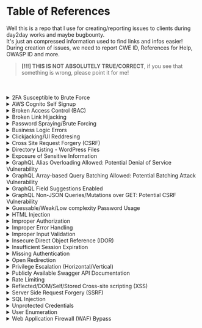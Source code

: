 # Table of References

Well this is a repo that I use for creating/reporting issues to clients during day2day works and maybe bugbounty.<br>
It's just an compressed information used to find links and infos easier!<br>
During creation of issues, we need to report CWE ID, References for Help, OWASP ID and more.<br>
> __[!!!] THIS IS NOT ABSOLUTELY TRUE/CORRECT__, if you see that something is wrong, please point it for me!
<br>
<br>
<!-- We start the references here, divided by issue types -->

<details>
  <summary>2FA Susceptible to Brute Force</summary>
  
    - Common Weakness Enumeration:
    CWE-307: Improper Restriction of Excessive Authentication Attempts

    - References:
    https://www.infosecinstitute.com/resources/hacking/ethical-hacking-top-6-techniques-for-attacking-two-factor-authentication
    https://owasp.org/www-community/controls/Blocking_Brute_Force_Attacks

    - OWASP Web Top 10:
    A05:Security Misconfiguration

    - OWASP API Top 10 (2023):
    API8:Security Misconfiguration
        
</details>

<details>
  <summary>AWS Cognito Self Signup</summary>
  
    - Common Weakness Enumeration:
    CWE-285: Improper Authorization

    - References:
    https://shellmates.medium.com/amazon-cognito-misconfiguration-35dfde9e2037
    https://hackingthe.cloud/aws/exploitation/cognito_user_self_signup/

    - OWASP Web Top 10:
    A05:Security Misconfiguration

    - OWASP API Top 10 (2023):
    API8:Security Misconfiguration
        
</details>

<details>
  <summary>Broken Access Control (BAC)</summary>
  
    - Common Weakness Enumeration:
    CWE-284: Improper Access Control

    - References:
    https://portswigger.net/web-security/access-contro
    https://owasp.org/Top10/A01_2021-Broken_Access_Control/
    https://www.eccouncil.org/cybersecurity-exchange/web-application-hacking/broken-access-control-vulnerability/

    - OWASP Web Top 10:
    A01:Broken Access Control

    - OWASP API Top 10 (2023):
    API1:Broken Object Level Authorization
        
</details>

<details>
  <summary>Broken Link Hijacking</summary>
  
    - Common Weakness Enumeration:
    CWE-610: Externally Controlled Reference to a Resource in Another Sphere

    - References:
    https://www.acunetix.com/vulnerabilities/web/broken-link-hijacking/
    https://www.indusface.com/blog/what-is-broken-link-hijacking/
    https://www.cobalt.io/blog/hunting-for-broken-link-hijacking-blh

    - OWASP Web Top 10:
    A05:Security Misconfiguration

    - OWASP API Top 10 (2023):
    API8:Security Misconfiguration
        
</details>

<details>
  <summary>Password Spraying/Brute Forcing</summary>
  
    - Common Weakness Enumeration:
    CWE-307: Improper Restriction of Excessive Authentication Attempts

    - References:
    https://www.kaspersky.com/resource-center/definitions/brute-force-attack
    https://owasp.org/www-community/controls/Blocking_Brute_Force_Attacks
    https://sucuri.net/guides/what-is-brute-force-attack/

    - OWASP Web Top 10:
    A05:Security Misconfiguration

    - OWASP API Top 10 (2023):
    API8:Security Misconfiguration
        
</details>

<details>
  <summary>Business Logic Errors</summary>
  
    - Common Weakness Enumeration:
    CWE-841: Improper Enforcement of Behavioral Workflow

    - References:
    https://portswigger.net/web-security/logic-flaws
    https://portswigger.net/web-security/logic-flaws/examples
    https://owasp.org/www-community/vulnerabilities/Business_logic_vulnerability

    - OWASP Web Top 10:
    A04:Insecure Design

    - OWASP API Top 10 (2023):
    API8:Security Misconfiguration
        
</details>

<details>
  <summary>Clickjacking/UI Reddresing</summary>
  
    - Common Weakness Enumeration:
    CWE-1021: Improper Restriction of Rendered UI Layers or Frames

    - References:
    https://www.acunetix.com/vulnerabilities/web/clickjacking-x-frame-options-header/
    https://portswigger.net/web-security/clickjacking
    https://www.invicti.com/learn/clickjacking/

    - OWASP Web Top 10:
    A05:Security Misconfiguration

    - OWASP API Top 10 (2023):
    API8:Security Misconfiguration
        
</details>

<details>
  <summary>Cross Site Request Forgery (CSRF)</summary>
  
    - Common Weakness Enumeration:
    CWE-352: Cross-Site Request Forgery (CSRF)

    - References:
    https://blog.intigriti.com/hackademy/cross-site-request-forgery-csrf/
    https://portswigger.net/web-security/csrf
    https://www.invicti.com/web-vulnerability-scanner/vulnerabilities/cross-site-request-forgery/

    - OWASP Web Top 10:
    A05:Security Misconfiguration

    - OWASP API Top 10 (2023):
    API8:Security Misconfiguration
        
</details>

<details>
  <summary>Directory Listing - WordPress Files</summary>
  
    - Common Weakness Enumeration:
    CWE-548: Exposure of Information Through Directory Listing

    - References:
    https://www.wpbeginner.com/wp-tutorials/disable-directory-browsing-wordpress/

    - OWASP Web Top 10:
    A05:Security Misconfiguration

    - OWASP API Top 10 (2023):
    API8:Security Misconfiguration
        
</details>

<details>
  <summary>Exposure of Sensitive Information</summary>
  
    - Common Weakness Enumeration:
    CWE-200: Exposure of Sensitive Information to an Unauthorized Actor

    - Description:
    The application does not handle sensitive information correctly, this could lead to exposure of credentials, tokens, and more.
    This is an initial step for any attacker, called information gathering.

    - References:
    https://portswigger.net/web-security/information-disclosure
    https://knowledge-base.secureflag.com/vulnerabilities/sensitive_information_exposure/sensitive_information_disclosure_vulnerability.html
    https://www.invicti.com/blog/web-security/information-disclosure-issues-attacks/

    - OWASP Web Top 10:
    A05:Security Misconfiguration

    - OWASP API Top 10 (2023):
    API8:Security Misconfiguration
        
</details>

<details>
  <summary>GraphQL Alias Overloading Allowed: Potential Denial of Service Vulnerability</summary>
  
    - Common Weakness Enumeration:
    CWE-400: Uncontrolled Resource Consumption

    - Description:
    Your web application is running with GraphQL Alias Overloading enabled, allowing 100+ aliases in a single request.
    GraphQL aliases allow clients to perform the same query multiple times in a single request by assigning a different name to each of them.

    - References:
    https://www.acunetix.com/vulnerabilities/web/graphql-alias-overloading-allowed-potential-denial-of-service-vulnerability/
    https://graphql.org/learn/queries/#aliases
    https://dev.to/ivandotv/preventing-graphql-batching-attacks-56o3

    - OWASP Web Top 10:
    A04:Insecure Design

    - OWASP API Top 10 (2023):
    API10:Unsafe Consumption of APIs
        
</details>

<details>
  <summary>GraphQL Array-based Query Batching Allowed: Potential Batching Attack Vulnerability</summary>
  
    - Common Weakness Enumeration:
    CWE-770: Allocation of Resources Without Limits or Throttling

    - Description:
    Your web application is running with GraphQL Array-based Query Batching enabled, allowing 10+ simultaneous queries in a single request.
    GraphQL Query Batching is a feature that permits multiple queries to be sent to the server in a single request, reducing server processing overhead.

    - References:
    https://www.acunetix.com/vulnerabilities/web/graphql-array-based-query-batching-allowed-potential-batching-attack-vulnerability/
    https://escape.tech/blog/graphql-batch-attacks-cause-dos/
    https://inigo.io/blog/defeating_controls_with_array-based_query_batching/

    - OWASP Web Top 10:
    A04:Insecure Design

    - OWASP API Top 10. (2023):
    API10:Unsafe Consumption of APIs
        
</details>

<details>
  <summary>GraphQL Field Suggestions Enabled</summary>
  
    - Common Weakness Enumeration:
    CWE-200: Exposure of Sensitive Information to an Unauthorized Actor

    - Description:
    GraphQL Field Suggestions is a feature that provides clients with suggested field names when an invalid or non-existent field is queried.

    - References:
    https://www.acunetix.com/vulnerabilities/web/graphql-field-suggestions-enabled/
    https://github.com/apollographql/apollo-server/issues/3919
    https://portswigger.net/kb/issues/00200513_graphql-suggestions-enabled
    https://www.tenable.com/plugins/was/112895

    - OWASP Web Top 10:
    A04:Insecure Design

    - OWASP API Top 10 (2023):
    API8:Security Misconfiguration
        
</details>

<details>
  <summary>GraphQL Non-JSON Queries/Mutations over GET: Potential CSRF Vulnerability</summary>
  
    - Common Weakness Enumeration:
    CWE-352: Cross-Site Request Forgery (CSRF)

    - Description:
    Your web application's GraphQL implementation accepts non-JSON queries over GET requests, increasing the risk of Cross-Site Request Forgery (CSRF) attacks.

    - References:
    https://www.apollographql.com/docs/router/configuration/csrf/
    https://www.apollographql.com/docs/apollo-server/security/cors
    https://www.acunetix.com/vulnerabilities/web/graphql-non-json-queries-over-get-potential-csrf-vulnerability/
    https://blog.doyensec.com/2021/05/20/graphql-csrf.html

    - OWASP Web Top 10:
    A05:Security Misconfiguration

    - OWASP API Top 10 (2023):
    API8:Security Misconfiguration
        
</details>

<details>
  <summary>Guessable/Weak/Low complexity Password Usage</summary>
  
    - Common Weakness Enumeration:
    CWE-1391: Use of Weak Credentials

    - Description:
    The application is using weak credentials that can be easily guessable on brute force or password spraying attack.

    - References:
    https://www.cybersecurity-automation.com/what-are-the-risks-of-weak-passwords/

    - OWASP Web Top 10:
    A04:Insecure Design

    - OWASP API Top 10 (2023):
    API8:Security Misconfiguration
        
</details>

<details>
  <summary>HTML Injection</summary>
  
    - Common Weakness Enumeration:
    CWE-80: Improper Neutralization of Script-Related HTML Tags in a Web Page (Basic XSS)

    - References:
    https://www.acunetix.com/vulnerabilities/web/html-injection/
    https://www.invicti.com/learn/html-injection/
    https://www.softwaretestinghelp.com/html-injection-tutorial/

    - OWASP Web Top 10:
    A03:Injection

    - OWASP API Top 10 (2023):
    API8:Security Misconfiguration
        
</details>

<details>
  <summary>Improper Authorization</summary>
  
    - Common Weakness Enumeration:
    CWE-285: Improper Authorization

    - References:
    https://owasp.org/Top10/TC/A3
    https://www.sans.org/security-awareness-training/cyber-security-topics/improper-authorization-access-control
    https://www.webappsec.org/projects/threat/classes/access_control_flaws.shtml

    - OWASP Web Top 10:
    A07:Identification and Authentication Failures

    - OWASP API Top 10 (2023):
    API3:Broken Object Property Level Authorization
        
</details>

<details>
  <summary>Improper Error Handling</summary>
  
    - Common Weakness Enumeration:
    CWE-209: Generation of Error Message Containing Sensitive Information

    - References:
    https://deviq.com/practices/descriptive-error-messages
    https://owasp.org/www-community/Improper_Error_Handling

    - OWASP Web Top 10:
    A05:Security Misconfiguration

    - OWASP API Top 10 (2023):
    API8:Security Misconfiguration
        
</details>

<details>
  <summary>Improper Input Validation</summary>
  
    - Common Weakness Enumeration:
    CWE-20: Improper Input Validation

    - References:
    https://owasp.org/www-community/vulnerabilities/Improper_Data_Validation
    https://cheatsheetseries.owasp.org/cheatsheets/Input_Validation_Cheat_Sheet.html

    - OWASP Web Top 10:
    A05:Security Misconfiguration

    - OWASP API Top 10 (2023):
    API8:Security Misconfiguration
        
</details>

<details>
  <summary>Insecure Direct Object Reference (IDOR)</summary>
  
    - Common Weakness Enumeration:
    CWE-639: Authorization Bypass Through User-Controlled Key

    - References:
    https://portswigger.net/web-security/access-control/idor
    https://cheatsheetseries.owasp.org/cheatsheets/Insecure_Direct_Object_Reference_Prevention_Cheat_Sheet.html
    https://www.invicti.com/blog/web-security/insecure-direct-object-reference-vulnerabilities-idor/

    - OWASP Web Top 10:
    A01:Broken Access Control

    - OWASP API Top 10 (2023):
    API1:Broken Object Level Authorization
        
</details>

<details>
  <summary>Insufficient Session Expiration</summary>
  
    - Common Weakness Enumeration:
    CWE-613: Insufficient Session Expiration

    - Description:
    The application permits an attacker to reuse old session credentials or session IDs for authorization.
    One good example, is those applications, where you request for an 'Forgot Password' function, and an link is sent to your mailbox, and that link can be reused many times without any expiration.

    - References:
    https://www.immuniweb.com/vulnerability/insufficient-session-expiration.html
    https://cheatsheetseries.owasp.org/cheatsheets/Session_Management_Cheat_Sheet.html

    - OWASP Web Top 10:
    A04:Insecure Design

    - OWASP API Top 10 (2023):
    API8:Security Misconfiguration
        
</details>

<details>
  <summary>Missing Authentication</summary>
  
    - Common Weakness Enumeration:
    CWE-306: Missing Authentication for Critical Function

    - Description:
    The application does not have any authentication for access some functions.
    It does not require any kind of access, leading to full anonymous access.   

    - References:
    https://auth0.com/docs/get-started/applications/confidential-and-public-applications

    - OWASP Web Top 10:
    A05:Security Misconfiguration

    - OWASP API Top 10 (2023):
    API8:Security Misconfiguration
        
</details>

<details>
  <summary>Open Redirection</summary>
  
    - Common Weakness Enumeration:
    CWE-601: URL Redirection to Untrusted Site ('Open Redirect')

    - References:
    https://blog.intigriti.com/hackademy/open-redirect/
    https://learn.snyk.io/lessons/open-redirect/javascript/
    https://portswigger.net/kb/issues/00500100_open-redirection-reflected
    https://www.invicti.com/blog/web-security/open-redirect-vulnerabilities-invicti-pauls-security-weekly/

    - OWASP Web Top 10:
    A05:Security Misconfiguration

    - OWASP API Top 10 (2023):
    API8:Security Misconfiguration
        
</details>

<details>
  <summary>Privilege Escalation (Horizontal/Vertical)</summary>
  
    - Common Weakness Enumeration:
    CWE-269: Improper Privilege Management

    - Description:
    The application does not handle well with privileges between users roles.
    Horizontal privilege escalation happens when a user can consume functions of users of the same level, but from different companies/profiles.
    Vertifical privilege escalation happens when an basic user role can use functions of an admin role.

    - References:
    https://www.sans.org/security-awareness-training/vertical-horizontal-privilege-escalation
    https://portswigger.net/web-security/access-control

    - OWASP Web Top 10:
    A01:Broken Access Control

    - OWASP API Top 10 (2023):
    API1:Broken Object Level Authorization
        
</details>

<details>
  <summary>Publicly Available Swagger API Documentation</summary>
  
    - Common Weakness Enumeration:
    CWE-200: Exposure of Sensitive Information to an Unauthorized Actor

    - References:
    https://turingsecure.com/knowledge-base/issues/publicly-available-swagger-api-documentation/
    https://www.thesharpener.net/should-i-use-swagger-in-production/

    - OWASP Web Top 10:
    A05:Security Misconfiguration

    - OWASP API Top 10 (2023):
    API8:Security Misconfiguration
        
</details>

<details>
  <summary>Rate Limiting</summary>
  
    - Common Weakness Enumeration:
    CWE-770: Allocation of Resources Without Limits or Throttling

    - References:
    https://www.cloudflare.com/learning/bots/what-is-rate-limiting/
    https://kb.intigriti.com/en/articles/5678905-understanding-rate-limiting
    https://apisecurity.io/encyclopedia/content/owasp/api4-lack-of-resources-and-rate-limiting.htm
    https://www.akana.com/blog/rate-limiting

    - OWASP Web Top 10:
    A05:Security Misconfiguration

    - OWASP API Top 10 (2023):
    API10:Unsafe Consumption of APIs
        
</details>

<details>
  <summary>Reflected/DOM/Self/Stored Cross-site scripting (XSS)</summary>
  
    - Common Weakness Enumeration:
    CWE-79: Improper Neutralization of Input During Web Page Generation ('Cross-site Scripting')

    - References:
    https://owasp.org/www-community/attacks/xss/
    https://portswigger.net/web-security/cross-site-scripting
    https://www.invicti.com/learn/cross-site-scripting-xss/
    https://blog.intigriti.com/hackademy/cross-site-scripting-xss/

    - OWASP Web Top 10:
    A03:Injection

    - OWASP API Top 10 (2023):
    API8:Security Misconfiguration
        
</details>

<details>
  <summary>Server Side Request Forgery (SSRF)</summary>
  
    - Common Weakness Enumeration:
    CWE-918: Server-Side Request Forgery (SSRF)

    - References:
    https://blog.intigriti.com/hackademy/server-side-request-forgery-ssrf/
    https://portswigger.net/web-security/ssrf
    https://www.invicti.com/learn/server-side-request-forgery-ssrf/
    https://owasp.org/Top10/A10_2021-Server-Side_Request_Forgery_%28SSRF%29/

    - OWASP Web Top 10:
    A10:Server-Side Request Forgery

    - OWASP API Top 10 (2023):
    API8:Security Misconfiguration
        
</details>

<details>
  <summary>SQL Injection</summary>
  
    - Common Weakness Enumeration:
    CWE-89: Improper Neutralization of Special Elements used in an SQL Command ('SQL Injection')

    - References:
    https://portswigger.net/web-security/sql-injection
    https://owasp.org/www-community/attacks/SQL_Injection
    https://www.invicti.com/learn/sql-injection-sqli/

    - OWASP Web Top 10:
    A03:Injection

    - OWASP API Top 10 (2023):
    API8:Security Misconfiguration
        
</details>

<details>
  <summary>Unprotected Credentials</summary>
  
    - Common Weakness Enumeration:
    CWE-522: Insufficiently Protected Credentials

    - Description:
    This case refers to situations where the credentials, keys or tokens are not well protected and encrypted.
    It could lead to possible theft or compromise.
    An example is a attacker get credentials by phishing, social engineering, or exploiting vulnerabilities, and use it to access company systems.
    This usage of valid credentials, could lead to malicious actions, such as stealing data, altering data, or executing unauthorized commands.

    - References:
    N/A

    - OWASP Web Top 10:
    A05:Security Misconfiguration

    - OWASP API Top 10 (2023):
    API8:Security Misconfiguration
        
</details>

<details>
  <summary>User Enumeration</summary>
  
    - Common Weakness Enumeration:
    CWE-203: Observable Discrepancy

    - References:
    https://owasp.org/www-project-web-security-testing-guide/latest/4-Web_Application_Security_Testing/03-Identity_Management_Testing/04-Testing_for_Account_Enumeration_and_Guessable_User_Account
    https://www.virtuesecurity.com/kb/username-enumeration/
    https://www.rapid7.com/blog/post/2017/06/15/about-user-enumeration/

    - OWASP Web Top 10:
    A04:Insecure Design

    - OWASP API Top 10 (2023):
    API8:Security Misconfiguration
        
</details>

<details>
  <summary>Web Application Firewall (WAF) Bypass</summary>
  
    - Common Weakness Enumeration:
    CWE-693: Protection Mechanism Failure

    - Description:
    The server is protected behind an Web Application Firewall (WAF), but because of historical DNS data, was possible to bypass protections using just the IP Address of the server.

    - References:
    https://www.kitploit.com/2019/01/bypass-firewalls-by-dns-history.html
    https://hacken.io/discover/how-to-bypass-waf-hackenproof-cheat-sheet/

    - OWASP Web Top 10:
    A05:Security Misconfiguration

    - OWASP API Top 10 (2023):
    API8:Security Misconfiguration
        
</details>

